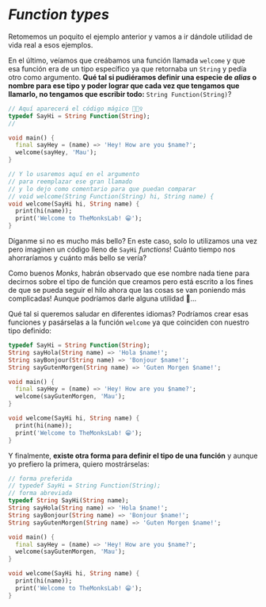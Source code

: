 # _Function types_

Retomemos un poquito el ejemplo anterior y vamos a ir dándole utilidad de vida real a esos ejemplos.

En el último, veíamos que creábamos una función llamada `welcome` y que esa función era de un tipo específico ya que retornaba un `String` y pedía otro como argumento. __Qué tal si pudiéramos definir una especie de _alias_ o nombre para ese tipo y poder lograr que cada vez que tengamos que llamarlo, no tengamos que escribir todo:__ `String Function(String)`?

```dart
// Aquí aparecerá el código mágico 🧙🏼‍♀️
typedef SayHi = String Function(String);
//

void main() {
  final sayHey = (name) => 'Hey! How are you $name?';
  welcome(sayHey, 'Mau');
}

// Y lo usaremos aquí en el argumento
// para reemplazar ese gran llamado
// y lo dejo como comentario para que puedan comparar
// void welcome(String Function(String) hi, String name) {
void welcome(SayHi hi, String name) { 
  print(hi(name));
  print('Welcome to TheMonksLab! 😁');
}
```

Díganme si no es mucho más bello? En este caso, solo lo utilizamos una vez pero imaginen un código lleno de `SayHi` _functions_! Cuánto tiempo nos ahorraríamos y cuánto más bello se vería?

Como buenos _Monks_, habrán observado que ese nombre nada tiene para decirnos sobre el tipo de función que creamos pero está escrito a los fines de que se pueda seguir el hilo ahora que las cosas se van poniendo más complicadas! Aunque podríamos darle alguna utilidad 🧐...

Qué tal si queremos saludar en diferentes idiomas? Podríamos crear esas funciones y pasárselas a la función `welcome` ya que coinciden con nuestro tipo definido:

```dart
typedef SayHi = String Function(String);
String sayHola(String name) => 'Hola $name!';
String sayBonjour(String name) => 'Bonjour $name!';
String sayGutenMorgen(String name) => 'Guten Morgen $name!';

void main() {
  final sayHey = (name) => 'Hey! How are you $name?';
  welcome(sayGutenMorgen, 'Mau');
}

void welcome(SayHi hi, String name) { 
  print(hi(name));
  print('Welcome to TheMonksLab! 😁');
}
```

Y finalmente, __existe otra forma para definir el tipo de una función__ y aunque yo prefiero la primera, quiero mostrárselas:

```dart
// forma preferida
// typedef SayHi = String Function(String);
// forma abreviada
typedef String SayHi(String name);
String sayHola(String name) => 'Hola $name!';
String sayBonjour(String name) => 'Bonjour $name!';
String sayGutenMorgen(String name) => 'Guten Morgen $name!';

void main() {
  final sayHey = (name) => 'Hey! How are you $name?';
  welcome(sayGutenMorgen, 'Mau');
}

void welcome(SayHi hi, String name) { 
  print(hi(name));
  print('Welcome to TheMonksLab! 😁');
}
```
